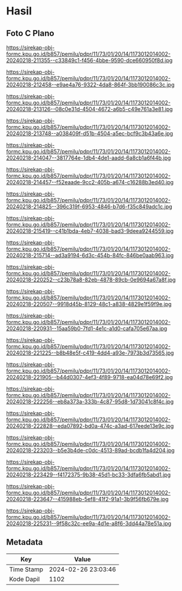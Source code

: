 # Hasil

## Foto C Plano

https://sirekap-obj-formc.kpu.go.id/b857/pemilu/pdpr/11/73/01/20/14/1173012014002-20240218-211355--c33849c1-f456-4bbe-9590-dce660950f8d.jpg

https://sirekap-obj-formc.kpu.go.id/b857/pemilu/pdpr/11/73/01/20/14/1173012014002-20240218-212458--e9ae4a76-9322-4da8-864f-3bb190086c3c.jpg

https://sirekap-obj-formc.kpu.go.id/b857/pemilu/pdpr/11/73/01/20/14/1173012014002-20240218-213126--08c0e31d-4504-4672-a6b5-c49e761a3e81.jpg

https://sirekap-obj-formc.kpu.go.id/b857/pemilu/pdpr/11/73/01/20/14/1173012014002-20240218-213748--a038409f-d51b-4504-a5ec-bcf9c3b43a6e.jpg

https://sirekap-obj-formc.kpu.go.id/b857/pemilu/pdpr/11/73/01/20/14/1173012014002-20240218-214047--3817764e-1db4-4de1-aadd-6a8cb1a6f44b.jpg

https://sirekap-obj-formc.kpu.go.id/b857/pemilu/pdpr/11/73/01/20/14/1173012014002-20240218-214457--f52eaade-9cc2-405b-a674-c16288b3ed40.jpg

https://sirekap-obj-formc.kpu.go.id/b857/pemilu/pdpr/11/73/01/20/14/1173012014002-20240218-214825--396c319f-6953-4846-b7d6-f35c849adc1c.jpg

https://sirekap-obj-formc.kpu.go.id/b857/pemilu/pdpr/11/73/01/20/14/1173012014002-20240218-215419--c41b1bda-4eb7-4038-bad3-9deea9244559.jpg

https://sirekap-obj-formc.kpu.go.id/b857/pemilu/pdpr/11/73/01/20/14/1173012014002-20240218-215714--ad3a9194-6d3c-454b-84fc-846be0aab963.jpg

https://sirekap-obj-formc.kpu.go.id/b857/pemilu/pdpr/11/73/01/20/14/1173012014002-20240218-220252--c23b78a8-82eb-4878-89cb-0e9694a67a8f.jpg

https://sirekap-obj-formc.kpu.go.id/b857/pemilu/pdpr/11/73/01/20/14/1173012014002-20240218-220507--9918d45b-8129-48c1-a838-4829e1f59f9e.jpg

https://sirekap-obj-formc.kpu.go.id/b857/pemilu/pdpr/11/73/01/20/14/1173012014002-20240218-220931--15aa59b0-7fd1-4e1c-a1d0-cafa705e67aa.jpg

https://sirekap-obj-formc.kpu.go.id/b857/pemilu/pdpr/11/73/01/20/14/1173012014002-20240218-221225--b8b48e5f-c419-4dd4-a93e-7973b3d73565.jpg

https://sirekap-obj-formc.kpu.go.id/b857/pemilu/pdpr/11/73/01/20/14/1173012014002-20240218-221905--b44d0307-4ef3-4f89-9718-ea04d78e69f2.jpg

https://sirekap-obj-formc.kpu.go.id/b857/pemilu/pdpr/11/73/01/20/14/1173012014002-20240218-222256--eb8a373a-333b-4c87-95d8-1d73041c8f4c.jpg

https://sirekap-obj-formc.kpu.go.id/b857/pemilu/pdpr/11/73/01/20/14/1173012014002-20240218-222828--eda07892-bd0a-474c-a3ad-617eede13e9c.jpg

https://sirekap-obj-formc.kpu.go.id/b857/pemilu/pdpr/11/73/01/20/14/1173012014002-20240218-223203--b5e3b4de-c0dc-4513-89ad-bcdb1fa4d204.jpg

https://sirekap-obj-formc.kpu.go.id/b857/pemilu/pdpr/11/73/01/20/14/1173012014002-20240218-223429--f4172375-9b38-45d1-bc33-3dfa6fb5abd1.jpg

https://sirekap-obj-formc.kpu.go.id/b857/pemilu/pdpr/11/73/01/20/14/1173012014002-20240218-223647--415988eb-5ef8-41f2-91a1-3b9f56fb679e.jpg

https://sirekap-obj-formc.kpu.go.id/b857/pemilu/pdpr/11/73/01/20/14/1173012014002-20240218-225231--9f58c32c-ee9a-4d1e-a8f6-3dd44a78e51a.jpg


## Metadata

| Key        | Value               |
| ---------- | ------------------- |
| Time Stamp | 2024-02-26 23:03:46 |
| Kode Dapil | 1102                |



